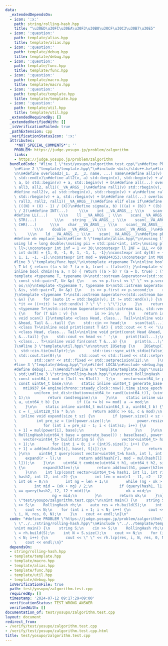 ```yaml
---
data:
  _extendedDependsOn:
  - icon: ':x:'
    path: string/rolling-hash.hpp
    title: "\u30ED\u30FC\u30EA\u30F3\u30B0\u30CF\u30C3\u30B7\u30E5"
  - icon: ':question:'
    path: template/alias.hpp
    title: template/alias.hpp
  - icon: ':question:'
    path: template/debug.hpp
    title: template/debug.hpp
  - icon: ':question:'
    path: template/func.hpp
    title: template/func.hpp
  - icon: ':question:'
    path: template/macro.hpp
    title: template/macro.hpp
  - icon: ':question:'
    path: template/template.hpp
    title: template/template.hpp
  - icon: ':question:'
    path: template/util.hpp
    title: template/util.hpp
  _extendedRequiredBy: []
  _extendedVerifiedWith: []
  _isVerificationFailed: true
  _pathExtension: cpp
  _verificationStatusIcon: ':x:'
  attributes:
    '*NOT_SPECIAL_COMMENTS*': ''
    PROBLEM: https://judge.yosupo.jp/problem/zalgorithm
    links:
    - https://judge.yosupo.jp/problem/zalgorithm
  bundledCode: "#line 1 \"test/yosupo/zalgorithm.test.cpp\"\n#define PROBLEM \"https://judge.yosupo.jp/problem/zalgorithm\"\
    \n#line 2 \"template/template.hpp\"\n#include <bits/stdc++.h>\n#line 3 \"template/macro.hpp\"\
    \n\n#define overload3(_1, _2, _3, name, ...) name\n#define all1(v) std::begin(v),\
    \ std::end(v)\n#define all2(v, a) std::begin(v), std::begin(v) + a\n#define all3(v,\
    \ a, b) std::begin(v) + a, std::begin(v) + b\n#define all(...) overload3(__VA_ARGS__,\
    \ all3, all2, all1)(__VA_ARGS__)\n#define rall1(v) std::rbegin(v), std::rend(v)\n\
    #define rall2(v, a) std::rbegin(v), std::rbegin(v) + a\n#define rall3(v, a, b)\
    \ std::rbegin(v) + a, std::rbegin(v) + b\n#define rall(...) overload3(__VA_ARGS__,\
    \ rall3, rall2, rall1)(__VA_ARGS__)\n#define elif else if\n#define updiv(N, X)\
    \ (((N) + (X) - 1) / (X))\n#define sigma(a, b) (((a) + (b)) * ((b) - (a) + 1)\
    \ / 2)\n#define INT(...)     \\\n    int __VA_ARGS__; \\\n    scan(__VA_ARGS__)\n\
    #define LL(...)     \\\n    ll __VA_ARGS__; \\\n    scan(__VA_ARGS__)\n#define\
    \ STR(...)        \\\n    string __VA_ARGS__; \\\n    scan(__VA_ARGS__)\n#define\
    \ CHR(...)      \\\n    char __VA_ARGS__; \\\n    scan(__VA_ARGS__)\n#define DOU(...)\
    \        \\\n    double __VA_ARGS__; \\\n    scan(__VA_ARGS__)\n#define LD(...)\
    \     \\\n    ld __VA_ARGS__; \\\n    scan(__VA_ARGS__)\n#define pb push_back\n\
    #define eb emplace_back\n#line 3 \"template/alias.hpp\"\n\nusing ll = long long;\n\
    using ld = long double;\nusing pii = std::pair<int, int>;\nusing pll = std::pair<ll,\
    \ ll>;\nconstexpr int inf = 1 << 30;\nconstexpr ll INF = 1LL << 60;\nconstexpr\
    \ int dx[8] = {1, 0, -1, 0, 1, -1, 1, -1};\nconstexpr int dy[8] = {0, 1, 0, -1,\
    \ 1, 1, -1, -1};\nconstexpr int mod = 998244353;\nconstexpr int MOD = 1e9 + 7;\n\
    #line 3 \"template/func.hpp\"\n\ntemplate <typename T>\ninline bool chmax(T& a,\
    \ T b) { return ((a < b) ? (a = b, true) : (false)); }\ntemplate <typename T>\n\
    inline bool chmin(T& a, T b) { return ((a > b) ? (a = b, true) : (false)); }\n\
    template <typename T, typename U>\nstd::ostream &operator<<(std::ostream &os,\
    \ const std::pair<T, U> &p) {\n    os << p.first << \" \" << p.second;\n    return\
    \ os;\n}\ntemplate <typename T, typename U>\nstd::istream &operator>>(std::istream\
    \ &is, std::pair<T, U> &p) {\n    is >> p.first >> p.second;\n    return is;\n\
    }\ntemplate <typename T>\nstd::ostream &operator<<(std::ostream &os, const std::vector<T>\
    \ &v) {\n    for (auto it = std::begin(v); it != std::end(v);) {\n        os <<\
    \ *it << ((++it) != std::end(v) ? \" \" : \"\");\n    }\n    return os;\n}\ntemplate\
    \ <typename T>\nstd::istream &operator>>(std::istream &is, std::vector<T> &v)\
    \ {\n    for (T &in : v) {\n        is >> in;\n    }\n    return is;\n}\ninline\
    \ void scan() {}\ntemplate <class Head, class... Tail>\ninline void scan(Head\
    \ &head, Tail &...tail) {\n    std::cin >> head;\n    scan(tail...);\n}\ntemplate\
    \ <class T>\ninline void print(const T &t) { std::cout << t << '\\n'; }\ntemplate\
    \ <class Head, class... Tail>\ninline void print(const Head &head, const Tail\
    \ &...tail) {\n    std::cout << head << ' ';\n    print(tail...);\n}\ntemplate\
    \ <class... T>\ninline void fin(const T &...a) {\n    print(a...);\n    exit(0);\n\
    }\n#line 3 \"template/util.hpp\"\n\nstruct IOSetup {\n    IOSetup() {\n      \
    \  std::cin.tie(nullptr);\n        std::ios::sync_with_stdio(false);\n       \
    \ std::cout.tie(0);\n        std::cout << std::fixed << std::setprecision(12);\n\
    \        std::cerr << std::fixed << std::setprecision(12);\n    }\n} IOSetup;\n\
    #line 3 \"template/debug.hpp\"\n\n#ifdef LOCAL\n#include <debug.hpp>\n#else\n\
    #define debug(...)\n#endif\n#line 8 \"template/template.hpp\"\nusing namespace\
    \ std;\n#line 3 \"string/rolling-hash.hpp\"\n\nstruct RollingHash {\n    static\
    \ const uint64_t mod = (1ull << 61ull) - 1;\n    vector<uint64_t> power;\n   \
    \ const uint64_t base;\n\n    static inline uint64_t generate_base() {\n     \
    \   mt19937_64 engine(chrono::steady_clock::now().time_since_epoch().count());\n\
    \        uniform_int_distribution<uint64_t> rand((uint64_t)1, (uint64_t)mod -\
    \ 1);\n        return rand(engine);\n    }\n\n    static inline uint64_t add(uint64_t\
    \ a, uint64_t b) {\n        if ((a += b) >= mod) a -= mod;\n        return a;\n\
    \    }\n\n    static inline uint64_t mul(uint64_t a, uint64_t b) {\n        __uint128_t\
    \ c = (__uint128_t)a * b;\n        return add(c >> 61, c & mod);\n    }\n\n  \
    \  inline void expand(size_t sz) {\n        if (power.size() < sz + 1) {\n   \
    \         int pre_sz = (int)power.size();\n            power.resize(sz + 1);\n\
    \            for (int i = pre_sz - 1; i < (int)sz; i++) {\n                power[i\
    \ + 1] = mul(power[i], base);\n            }\n        }\n    }\n\n    explicit\
    \ RollingHash(uint64_t base = generate_base()) : base(base), power{1} {}\n\n \
    \   vector<uint64_t> build(string S) {\n        vector<uint64_t> hash(S.size()\
    \ + 1);\n        for (int i = 0; i < (int)S.size(); i++) {\n            hash[i\
    \ + 1] = add(mul(hash[i], base), S[i]);\n        }\n        return hash;\n   \
    \ }\n\n    uint64_t query(const vector<uint64_t>& hash, int l, int r) {\n    \
    \    expand(r - l);\n        return add(hash[r], mod - mul(hash[l], power[r -\
    \ l]));\n    }\n\n    uint64_t combine(uint64_t h1, uint64_t h2, size_t h2len)\
    \ {\n        expand(h2len);\n        return add(mul(h1, power[h2len]), h2);\n\
    \    }\n\n    int lcp(const vector<uint64_t>& hash1, int l1, int r1, const vector<uint64_t>&\
    \ hash2, int l2, int r2) {\n        int len = min(r1 - l1, r2 - l2);\n       \
    \ int ok = 0;\n        int ng = len + 1;\n        while (ng - ok > 1) {\n    \
    \        int mid = (ok + ng) / 2;\n            if (query(hash1, l1, l1 + mid)\
    \ == query(hash2, l2, l2 + mid))\n                ok = mid;\n            else\n\
    \                ng = mid;\n        }\n        return ok;\n    }\n};\n#line 4\
    \ \"test/yosupo/zalgorithm.test.cpp\"\n\nint main() {\n    string S;\n    cin\
    \ >> S;\n    RollingHash rh;\n    auto res = rh.build(S);\n    int N = S.size();\n\
    \    cout << N;\n    for (int i = 1; i < N; i++) {\n        cout << \" \" << rh.lcp(res,\
    \ i, N, res, 0, N);\n    }\n    cout << endl;\n}\n"
  code: "#define PROBLEM \"https://judge.yosupo.jp/problem/zalgorithm\"\n#include\
    \ \"../../string/rolling-hash.hpp\"\n#include \"../../template/template.hpp\"\n\
    \nint main() {\n    string S;\n    cin >> S;\n    RollingHash rh;\n    auto res\
    \ = rh.build(S);\n    int N = S.size();\n    cout << N;\n    for (int i = 1; i\
    \ < N; i++) {\n        cout << \" \" << rh.lcp(res, i, N, res, 0, N);\n    }\n\
    \    cout << endl;\n}"
  dependsOn:
  - string/rolling-hash.hpp
  - template/template.hpp
  - template/macro.hpp
  - template/alias.hpp
  - template/func.hpp
  - template/util.hpp
  - template/debug.hpp
  isVerificationFile: true
  path: test/yosupo/zalgorithm.test.cpp
  requiredBy: []
  timestamp: '2024-07-12 09:17:29+09:00'
  verificationStatus: TEST_WRONG_ANSWER
  verifiedWith: []
documentation_of: test/yosupo/zalgorithm.test.cpp
layout: document
redirect_from:
- /verify/test/yosupo/zalgorithm.test.cpp
- /verify/test/yosupo/zalgorithm.test.cpp.html
title: test/yosupo/zalgorithm.test.cpp
---
```

